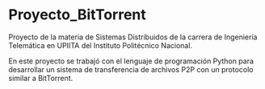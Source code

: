 # Proyecto_BitTorrent
Proyecto de la materia de Sistemas Distribuidos de la carrera de Ingeniería Telemática en UPIITA del Instituto Politécnico Nacional.

En este proyecto se trabajó con el lenguaje de programación Python para desarrollar un sistema de transferencia de archivos P2P con un protocolo similar a BitTorrent.
